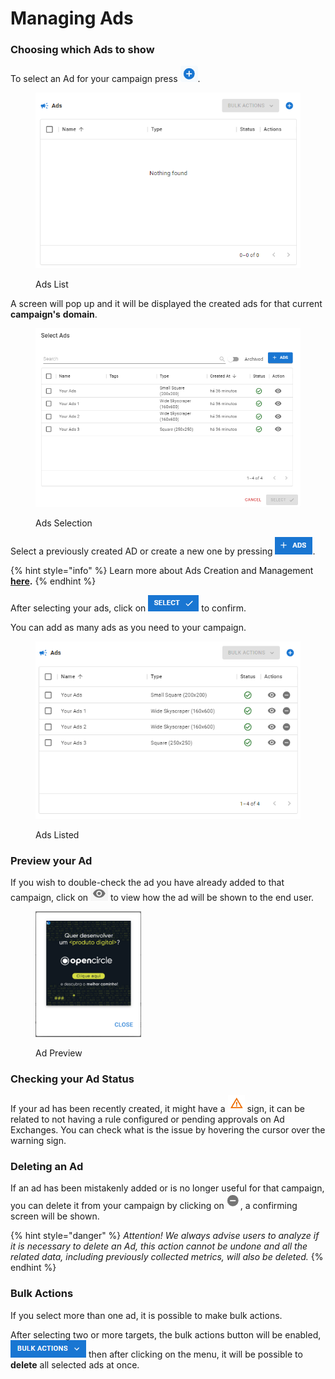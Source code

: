 # Managing Ads

### Choosing which Ads to show

To select an Ad for your campaign press <img src="../../.gitbook/assets/image (3) (3).png" alt="Select Ads" data-size="line">.

<figure><img src="../../.gitbook/assets/image (247).png" alt=""><figcaption><p>Ads List</p></figcaption></figure>

A screen will pop up and it will be displayed the created ads for that current **campaign's** **domain**.

<figure><img src="../../.gitbook/assets/image (248).png" alt="" width="537"><figcaption><p>Ads Selection</p></figcaption></figure>

Select a previously created AD or create a new one by pressing <img src="../../.gitbook/assets/image (249).png" alt="Create Ads" data-size="line">.

{% hint style="info" %}
Learn more about Ads Creation and Management [**here**](../ad-server/)**.**
{% endhint %}

After selecting your ads, click on <img src="../../.gitbook/assets/image (250).png" alt="Select" data-size="line"> to confirm.

You can add as many ads as you need to your campaign.

<figure><img src="../../.gitbook/assets/image (251).png" alt=""><figcaption><p>Ads Listed</p></figcaption></figure>

### Preview your Ad

If you wish to double-check the ad you have already added to that campaign, click on <img src="../../.gitbook/assets/image (45).png" alt="Preview" data-size="line"> to view how the ad will be shown to the end user.

<div align="left">

<figure><img src="../../.gitbook/assets/image (46).png" alt="" width="169"><figcaption><p>Ad Preview</p></figcaption></figure>

</div>

### Checking your Ad Status

If your ad has been recently created, it might have a <img src="../../.gitbook/assets/image (16) (2).png" alt="Issue Sign" data-size="line"> sign, it can be related to not having a rule configured or pending approvals on Ad Exchanges. You can check what is the issue by hovering the cursor over the warning sign.

### Deleting an Ad

If an ad has been mistakenly added or is no longer useful for that campaign, you can delete it from your campaign by clicking on <img src="../../.gitbook/assets/image (47).png" alt="Delete Ad" data-size="line">, a confirming screen will be shown.&#x20;

{% hint style="danger" %}
_Attention! We always advise users to analyze if it is necessary to delete an Ad, this action cannot be undone and all the related data, including previously collected metrics, will also be deleted._
{% endhint %}

### Bulk Actions

If you select more than one ad, it is possible to make bulk actions.

After selecting two or more targets, the bulk actions button will be enabled, <img src="../../.gitbook/assets/image (244).png" alt="Bulk Actions" data-size="line"> then after clicking on the menu, it will be possible to **delete** all selected ads at once.
